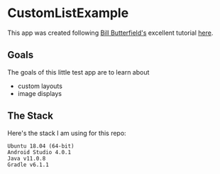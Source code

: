 # CustomListExample

This app was created following [Bill Butterfield's](https://www.youtube.com/channel/UCTfCl-a8_6aKT_Mdd4HkaUw) excellent tutorial [here](https://www.youtube.com/watch?v=rdGpT1pIJlw).


## Goals

The goals of this little test app are to learn about

* custom layouts
* image displays


## The Stack

Here's the stack I am using for this repo:

    Ubuntu 18.04 (64-bit)
    Android Studio 4.0.1
    Java v11.0.8
    Gradle v6.1.1
